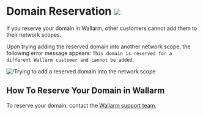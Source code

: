 [link-wallarm-support]:         mailto:support@wallarm.com

[img-reserved-domain]:          ../../images/user-guides/scanner/reserved-domain.png

# Domain Reservation <a href="../../../about-wallarm/subscription-plans/#subscription-plans"><img src="../../../images/api-security-tag.svg" style="border: none;"></a>

If you reserve your domain in Wallarm, other customers cannot add them to their network scopes.

Upon trying adding the reserved domain into another network scope, the following error message appears: `This domain is reserved for a different Wallarm customer and cannot be added`.

![!Trying to add a reserved domain into the network scope][img-reserved-domain]

## How To Reserve Your Domain in Wallarm

To reserve your domain, contact the [Wallarm support team][link-wallarm-support].
